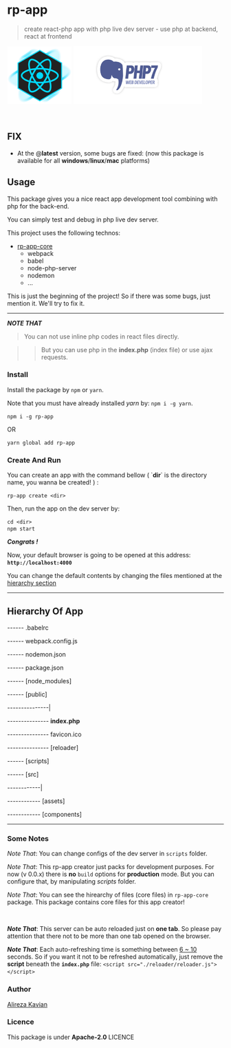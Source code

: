 # rp-app
> create react-php app with php live dev server - use php at backend, react at frontend

<p align="left">
    <img src="https://raw.githubusercontent.com/alirezakay/rp-app/master/icon-react.png" alt="ICON IMG" width="150">
    <img src="https://raw.githubusercontent.com/alirezakay/rp-app/master/icon-php.png" alt="ICON IMG" width="300">
</p>

<br />

## FIX
 - At the @**latest** version, some bugs are fixed: (now this package is available for all **windows**/**linux**/**mac** platforms)

## Usage
This package gives you a nice react app development tool combining with php for the back-end.

You can simply test and debug in php live dev server.

This project uses the following technos:

 - [rp-app-core](https://npmjs.com/package/rp-app-core)
    - webpack
    - babel
    - node-php-server
    - nodemon
    - ...

This is just the beginning of the project! 
So if there was some bugs, just mention it.
We'll try to fix it. 

<hr />

***NOTE THAT***

> You can not use inline php codes in react files directly.

>> But you can use php in the **index.php** (index file) or use ajax requests.

### Install
Install the package by `npm` or `yarn`.

Note that you must have already installed *yarn* by: `npm i -g yarn`.

```
npm i -g rp-app
```
OR
```
yarn global add rp-app
```

### Create And Run
You can create an app with the command bellow ( \`**dir**\` is the directory name, you wanna be created! ) :

```
rp-app create <dir>
```

Then, run the app on the dev server by:

```
cd <dir>
npm start
```

***Congrats !*** 

Now, your default browser is going to be opened at this address: **`http://localhost:4000`**

You can change the default contents by changing the files mentioned at the [hierarchy section](https://github.com/alirezakay/rp-app#hierarchy-of-app)


<hr />

## Hierarchy Of App


\------ .babelrc

\------ webpack.config.js

\------ nodemon.json

\------ package.json

\------ [node_modules] 

\------ [public] 

\---------------|

\--------------- **index.php**

\--------------- favicon.ico

\--------------- [reloader]

\------ [scripts]

\------ [src]

\------------|

\------------ [assets] 

\------------ [components] 

<hr />

### Some Notes

*Note That*: You can change configs of the dev server in `scripts` folder.

*Note That*: This rp-app creator just packs for development purposes. For now (v 0.0.x) there is **no** `build` options for **production** mode. But you can configure that, by manipulating *scripts* folder.

*Note That*: You can see the hirearchy of files (core files) in `rp-app-core` package. This package contains core files for this app creator!

<br />

***Note That***: This server can be auto reloaded just on **one tab**. So please pay attention that there not to be more than one tab opened on the browser.

***Note That***: Each auto-refreshing time is something between [6 ~ 10](./) seconds. So if you want it not to be refreshed automatically, just remove the **script** beneath the **`index.php`** file: `<script src="./reloader/reloader.js"></script>`



### Author
[Alireza Kavian](https://alireza-kavian.github.io)

### Licence
This package is under **Apache-2.0** LICENCE






